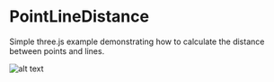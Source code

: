 # PointLineDistance
Simple three.js example demonstrating how to calculate the distance between points and lines.

![alt text](https://media.giphy.com/media/xTiN0JwtLcY8KcPv8I/giphy.gif "Logo Title Text 1")
